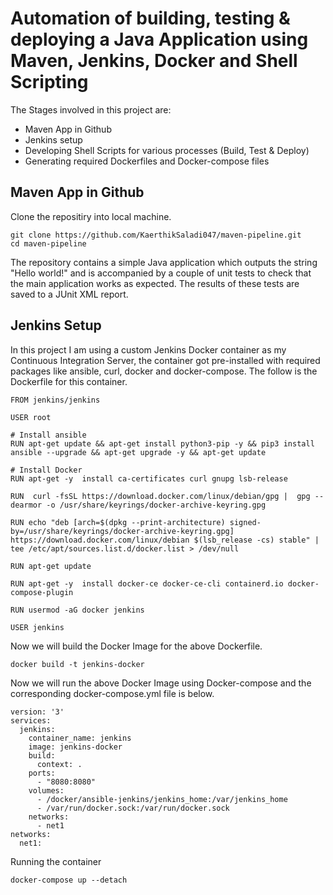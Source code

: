 # Automation of building, testing & deploying a Java Application using Maven, Jenkins, Docker and Shell Scripting

The Stages involved in this project are:
- Maven App in Github
- Jenkins setup 
- Developing Shell Scripts for various processes (Build, Test & Deploy)
- Generating required Dockerfiles and Docker-compose files

## Maven App in Github

Clone the repositiry into local machine.
```
git clone https://github.com/KaerthikSaladi047/maven-pipeline.git
cd maven-pipeline
```

The repository contains a simple Java application which outputs the string "Hello world!" and is accompanied by a couple of unit tests to check that the main application works as expected. The results of these tests are saved to a JUnit XML report.

## Jenkins Setup

In this project I am using a custom Jenkins Docker container as my Continuous Integration Server, the container got pre-installed with required packages like ansible, curl, docker and docker-compose. The follow is the Dockerfile for this container.

```
FROM jenkins/jenkins

USER root

# Install ansible
RUN apt-get update && apt-get install python3-pip -y && pip3 install ansible --upgrade && apt-get upgrade -y && apt-get update

# Install Docker
RUN apt-get -y  install ca-certificates curl gnupg lsb-release

RUN  curl -fsSL https://download.docker.com/linux/debian/gpg |  gpg --dearmor -o /usr/share/keyrings/docker-archive-keyring.gpg

RUN echo "deb [arch=$(dpkg --print-architecture) signed-by=/usr/share/keyrings/docker-archive-keyring.gpg] https://download.docker.com/linux/debian $(lsb_release -cs) stable" |      tee /etc/apt/sources.list.d/docker.list > /dev/null
  
RUN apt-get update

RUN apt-get -y  install docker-ce docker-ce-cli containerd.io docker-compose-plugin

RUN usermod -aG docker jenkins

USER jenkins
```
Now we will build the Docker Image for the above Dockerfile.

```
docker build -t jenkins-docker
```

Now we will run the above Docker Image using Docker-compose and the corresponding docker-compose.yml file is below.

```
version: '3'
services:
  jenkins:
    container_name: jenkins 
    image: jenkins-docker
    build:
      context: . 
    ports:
      - "8080:8080"
    volumes:
      - /docker/ansible-jenkins/jenkins_home:/var/jenkins_home
      - /var/run/docker.sock:/var/run/docker.sock
    networks:
      - net1
networks:
  net1:
```

Running the container

```
docker-compose up --detach
```
